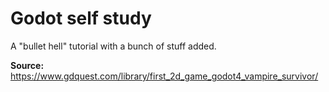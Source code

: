 # Godot self study
A "bullet hell" tutorial with a bunch of stuff added.

**Source:**
https://www.gdquest.com/library/first_2d_game_godot4_vampire_survivor/
